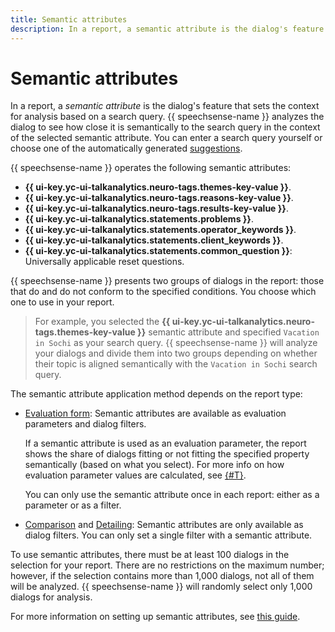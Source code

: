 ```yaml
---
title: Semantic attributes
description: In a report, a semantic attribute is the dialog's feature that sets the context for analysis based on a search query. {{ speechsense-name }} analyzes the dialog to see how close it is semantically to the search query in the context of the selected semantic attribute.
---
```


# Semantic attributes

In a report, a _semantic attribute_ is the dialog's feature that sets the context for analysis based on a search query. {{ speechsense-name }} analyzes the dialog to see how close it is semantically to the search query in the context of the selected semantic attribute. You can enter a search query yourself or choose one of the automatically generated [suggestions](../tags.md#suggestions).

{{ speechsense-name }} operates the following semantic attributes:

* **{{ ui-key.yc-ui-talkanalytics.neuro-tags.themes-key-value }}**.
* **{{ ui-key.yc-ui-talkanalytics.neuro-tags.reasons-key-value }}**.
* **{{ ui-key.yc-ui-talkanalytics.neuro-tags.results-key-value }}**.
* **{{ ui-key.yc-ui-talkanalytics.statements.problems }}**.
* **{{ ui-key.yc-ui-talkanalytics.statements.operator_keywords }}**.
* **{{ ui-key.yc-ui-talkanalytics.statements.client_keywords }}**.
* **{{ ui-key.yc-ui-talkanalytics.statements.common_question }}**: Universally applicable reset questions.

{{ speechsense-name }} presents two groups of dialogs in the report: those that do and do not conform to the specified conditions. You choose which one to use in your report. 

> For example, you selected the **{{ ui-key.yc-ui-talkanalytics.neuro-tags.themes-key-value }}** semantic attribute and specified `Vacation in Sochi` as your search query. {{ speechsense-name }} will analyze your dialogs and divide them into two groups depending on whether their topic is aligned semantically with the `Vacation in Sochi` search query.

The semantic attribute application method depends on the report type:

* [Evaluation form](evaluation-form.md): Semantic attributes are available as evaluation parameters and dialog filters.

   If a semantic attribute is used as an evaluation parameter, the report shows the share of dialogs fitting or not fitting the specified property semantically (based on what you select). For more info on how evaluation parameter values are calculated, see [{#T}](evaluation-form.md#form).

   You can only use the semantic attribute once in each report: either as a parameter or as a filter.

* [Comparison](comparison.md) and [Detailing](details.md): Semantic attributes are only available as dialog filters. You can only set a single filter with a semantic attribute.

To use semantic attributes, there must be at least 100 dialogs in the selection for your report. There are no restrictions on the maximum number; however, if the selection contains more than 1,000 dialogs, not all of them will be analyzed. {{ speechsense-name }} will randomly select only 1,000 dialogs for analysis.

For more information on setting up semantic attributes, see [this guide](../../operations/data/manage-reports.md#apply-sense-attribute).
